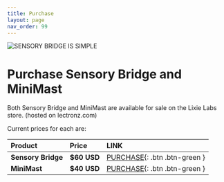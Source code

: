 ```yaml
---
title: Purchase
layout: page
nav_order: 99
---
```


![SENSORY BRIDGE IS SIMPLE](https://github.com/connornishijima/sensory_bridge_docs/blob/main/img/purchase.jpg?raw=true)

# Purchase Sensory Bridge and MiniMast

Both Sensory Bridge and MiniMast are available for sale on the Lixie Labs store. (hosted on lectronz.com)

Current prices for each are:

| Product               | Price          |  LINK                                                                                                          |
|:----------------------|:---------------|:---------------------------------------------------------------------------------------------------------------|
| **Sensory Bridge**    |  **$60 USD**   | [PURCHASE](https://lectronz.com/products/sensory-bridge-an-advanced-led-music-visualizer){: .btn .btn-green }  |
| **MiniMast**          |  **$40 USD**   | [PURCHASE](https://lectronz.com/products/sensory-bridge-an-advanced-led-music-visualizer){: .btn .btn-green }  |
